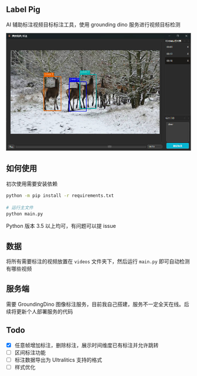 ## Label Pig
AI 辅助标注视频目标标注工具，使用 grounding dino 服务进行视频目标检测

![](./doc/main_window.jpg)

## 如何使用
初次使用需要安装依赖
```bash
python -m pip install -r requirements.txt

# 运行主文件
python main.py
```

Python 版本 3.5 以上均可，有问题可以提 issue

## 数据
将所有需要标注的视频放置在 `videos` 文件夹下，然后运行 `main.py` 即可自动检测有哪些视频

## 服务端
需要 GroundingDino 图像标注服务，目前我自己搭建，服务不一定全天在线。后续将更新个人部署服务的代码

## Todo
- [x] 任意帧增加标注，删除标注，展示时间维度已有标注并允许跳转
- [ ] 区间标注功能
- [ ] 标注数据导出为 Ultralitics 支持的格式
- [ ] 样式优化